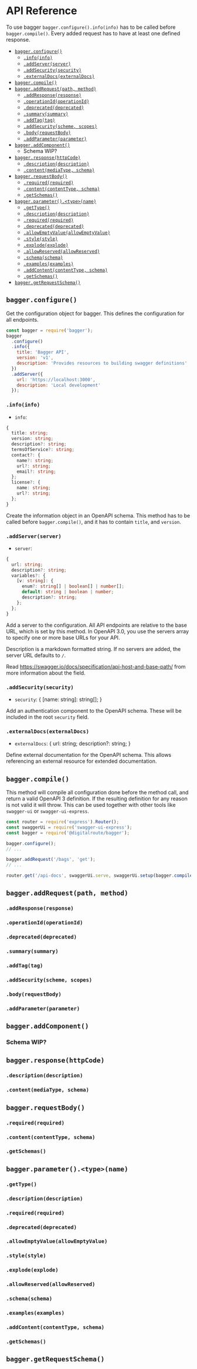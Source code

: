 # API Reference

To use bagger `bagger.configure().info(info)` has to be called before `bagger.compile()`. Every added request has to have at least one defined response.

- [`bagger.configure()`](#baggerconfigure)
  - [`.info(info)`](#infoinfo)
  - [`.addServer(server)`](##addserverserver)
  - [`.addSecurity(security)`](#addsecuritysecurity)
  - [`.externalDocs(externalDocs)`](#externaldocsexternaldocs)
- [`bagger.compile()`](#baggercompile)
- [`bagger.addRequest(path, method)`](#baggeraddrequestpath-method)
  - [`.addResponse(response)`](#addresponseresponse)
  - [`.operationId(operationId)`](#operationidoperationid)
  - [`.deprecated(deprecated)`](#deprecateddeprecated)
  - [`.summary(summary)`](#summarysummary)
  - [`.addTag(tag)`](#addtagtag)
  - [`.addSecurity(scheme, scopes)`](#addsecurityscheme-scopes)
  - [`.body(requestBody)`](#bodyrequestbody)
  - [`.addParameter(parameter)`](#addparameterparameter)
- [`bagger.addComponent()`](#baggeraddcomponent)
  - Schema WIP?
- [`bagger.response(httpCode)`](#baggerresponsehttpcode)
  - [`.description(description)`](#descriptiondescription)
  - [`.content(mediaType, schema)`](#contentmediatype-schema)
- [`bagger.requestBody()`](#baggerrequestbody)
  - [`.required(required)`](#requiredrequired)
  - [`.content(contentType, schema)`](#contentcontenttype-schema)
  - [`.getSchemas()`](#getschemas)
- [`bagger.parameter().<type>(name)`](#baggerparametertypename)
  - [`.getType()`](#gettype)
  - [`.description(description)`](#descriptiondescription-1)
  - [`.required(required)`](#requiredrequired-1)
  - [`.deprecated(deprecated)`](#deprecateddeprecated-1)
  - [`.allowEmptyValue(allowEmptyValue)`](#allowemptyvalueallowemptyvalue)
  - [`.style(style)`](#stylestyle)
  - [`.explode(explode)`](#explodeexplode)
  - [`.allowReserved(allowReserved)`](#allowreservedallowreserved)
  - [`.schema(schema)`](#schemaschema)
  - [`.examples(examples)`](#examplesexamples)
  - [`.addContent(contentType, schema)`](#addcontentcontenttype-schema)
  - [`.getSchemas()`](#getschemas-1)
- [`bagger.getRequestSchema()`](#baggergetrequestschema)

## `bagger.configure()`

Get the configuration object for bagger. This defines the configuration for all endpoints.

```js
const bagger = require('bagger');
bagger
  .configure()
  .info({
    title: 'Bagger API',
    version: 'v1',
    description: 'Provides resources to building swagger definitions'
  })
  .addServer({
    url: 'https://localhost:3000',
    description: 'Local development'
  });
```

### `.info(info)`

- `info`:

```ts
{
  title: string;
  version: string;
  description?: string;
  termsOfService?: string;
  contact?: {
    name?: string;
    url?: string;
    email?: string;
  };
  license?: {
    name: string;
    url?: string;
  };
}
```

Create the information object in an OpenAPI schema. This method has to be called before `bagger.compile()`, and it has to contain `title`, and `version`.

### `.addServer(server)`

- `server`:

```ts
{
  url: string;
  description?: string;
  variables?: {
    [v: string]: {
      enum?: string[] | boolean[] | number[];
      default: string | boolean | number;
      description?: string;
    };
  };
}
```

Add a server to the configuration. All API endpoints are relative to the base URL, which is set by this method. In OpenAPI 3.0, you use the servers array to specify one or more base URLs for your API.

Description is a markdown formatted string. If no servers are added, the server URL defaults to `/`.

Read https://swagger.io/docs/specification/api-host-and-base-path/ from more information about the field.

### `.addSecurity(security)`

- `security`: { [name: string]: string[]; }

Add an authentication component to the OpenAPI schema. These will be included in the root `security` field.

### `.externalDocs(externalDocs)`

- `externalDocs`: { url: string; description?: string; }

Define external documentation for the OpenAPI schema. This allows referencing an external resource for extended documentation.

## `bagger.compile()`

This method will compile all configuration done before the method call, and return a valid OpenAPI 3 definition. If the resulting definition for any reason is not valid it will throw. This can be used together with other tools like `swagger-ui` or `swagger-ui-express`.

```js
const router = require('express').Router();
const swaggerUi = require('swagger-ui-express');
const bagger = require('@digitalroute/bagger');

bagger.configure();
// ...

bagger.addRequest('/bags', 'get');
// ...

router.get('/api-docs', swaggerUi.serve, swaggerUi.setup(bagger.compile()));
```

## `bagger.addRequest(path, method)`

### `.addResponse(response)`

### `.operationId(operationId)`

### `.deprecated(deprecated)`

### `.summary(summary)`

### `.addTag(tag)`

### `.addSecurity(scheme, scopes)`

### `.body(requestBody)`

### `.addParameter(parameter)`

## `bagger.addComponent()`

### Schema WIP?

## `bagger.response(httpCode)`

### `.description(description)`

### `.content(mediaType, schema)`

## `bagger.requestBody()`

### `.required(required)`

### `.content(contentType, schema)`

### `.getSchemas()`

## `bagger.parameter().<type>(name)`

### `.getType()`

### `.description(description)`

### `.required(required)`

### `.deprecated(deprecated)`

### `.allowEmptyValue(allowEmptyValue)`

### `.style(style)`

### `.explode(explode)`

### `.allowReserved(allowReserved)`

### `.schema(schema)`

### `.examples(examples)`

### `.addContent(contentType, schema)`

### `.getSchemas()`

## `bagger.getRequestSchema()`
